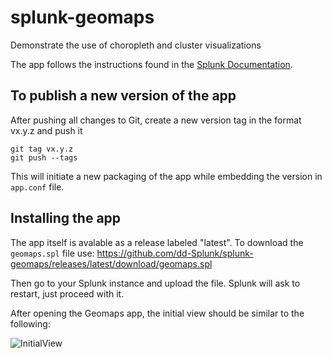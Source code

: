 # splunk-geomaps

Demonstrate the use of choropleth and cluster visualizations

The app follows the instructions found in the [Splunk Documentation](https://docs.splunk.com/Documentation/Splunk/latest/Viz/GenerateMap).

## To publish a new version of the app
After pushing all changes to Git, create a new version tag in the format vx.y.z and push it
```
git tag vx.y.z
git push --tags
````
This will initiate a new packaging of the app while embedding the version in `app.conf` file.

## Installing the app
The app itself is avalable as a release labeled "latest".
To download the `geomaps.spl` file use: https://github.com/dd-Splunk/splunk-geomaps/releases/latest/download/geomaps.spl 

Then go to your Splunk instance and upload the file.
Splunk will ask to restart, just proceed with it.

After opening the Geomaps app, the initial view should be similar to the following:

![InitialView](apps/pictures/InitialView.png)
